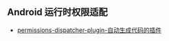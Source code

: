 Android 运行时权限适配
---

* [permissions-dispatcher-plugin-自动生成代码的插件](https://github.com/shiraji/permissions-dispatcher-plugin)
